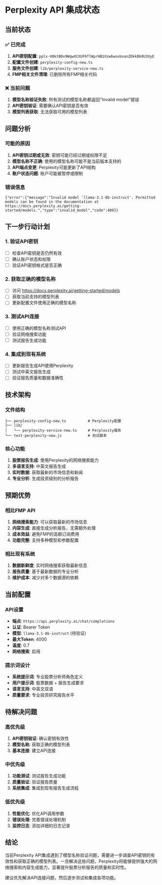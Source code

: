 # Perplexity API 集成状态

## 当前状态

### ✅ 已完成
1. **API密钥配置**: `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`
2. **配置文件创建**: `perplexity-config-new.ts`
3. **服务文件创建**: `lib/perplexity-service-new.ts`
4. **FMP相关文件清理**: 已删除所有FMP相关代码

### ❌ 当前问题
1. **模型名称验证失败**: 所有测试的模型名称都返回"Invalid model"错误
2. **API密钥验证**: 需要确认API密钥是否有效
3. **模型列表获取**: 无法获取可用的模型列表

## 问题分析

### 可能的原因
1. **API密钥过期或无效**: 密钥可能已经过期或权限不足
2. **模型名称不正确**: 使用的模型名称可能不是当前版本支持的
3. **API端点变更**: Perplexity可能更新了API结构
4. **账户状态问题**: 账户可能被暂停或限制

### 错误信息
```
{"error":{"message":"Invalid model 'llama-3.1-8b-instruct'. Permitted models can be found in the documentation at https://docs.perplexity.ai/getting-started/models.","type":"invalid_model","code":400}}
```

## 下一步行动计划

### 1. 验证API密钥
- [ ] 检查API密钥是否仍然有效
- [ ] 确认账户状态和权限
- [ ] 验证API密钥格式是否正确

### 2. 获取正确的模型名称
- [ ] 访问 https://docs.perplexity.ai/getting-started/models
- [ ] 获取当前支持的模型列表
- [ ] 更新配置文件使用正确的模型名称

### 3. 测试API连接
- [ ] 使用正确的模型名称测试API
- [ ] 验证网络搜索功能
- [ ] 测试报告生成功能

### 4. 集成到现有系统
- [ ] 更新报告生成API使用Perplexity
- [ ] 测试中英文报告生成
- [ ] 验证报告质量和数据准确性

## 技术架构

### 文件结构
```
├── perplexity-config-new.ts          # Perplexity配置
├── lib/
│   └── perplexity-service-new.ts     # Perplexity服务
└── test-perplexity-new.js            # 测试脚本
```

### 核心功能
1. **股票报告生成**: 使用Perplexity的网络搜索能力
2. **多语言支持**: 中英文报告生成
3. **实时数据**: 获取最新的市场信息和新闻
4. **专业分析**: 生成投资级别的分析报告

## 预期优势

### 相比FMP API
1. **网络搜索能力**: 可以获取最新的市场信息
2. **内容生成**: 直接生成分析报告，无需额外处理
3. **成本效益**: 避免FMP的高额订阅费用
4. **功能完整**: 支持多种模型和参数配置

### 相比现有系统
1. **数据新鲜度**: 实时网络搜索获取最新信息
2. **报告质量**: 基于最新数据的专业分析
3. **维护成本**: 减少对多个数据源的依赖

## 当前配置

### API设置
- **端点**: `https://api.perplexity.ai/chat/completions`
- **认证**: Bearer Token
- **模型**: `llama-3.1-8b-instruct` (待验证)
- **最大Token**: 4000
- **温度**: 0.7
- **网络搜索**: 启用

### 提示词设计
- **系统提示词**: 专业股票分析师角色定义
- **用户提示词**: 股票数据 + 报告生成要求
- **语言支持**: 中英文双语
- **质量要求**: 专业投资研究报告水平

## 待解决问题

### 高优先级
1. **API密钥验证**: 确认密钥有效性
2. **模型名称**: 获取正确的模型列表
3. **基本连接**: 建立API连接

### 中优先级
1. **功能测试**: 测试报告生成功能
2. **质量验证**: 验证报告质量
3. **系统集成**: 集成到现有报告生成流程

### 低优先级
1. **性能优化**: 优化API调用参数
2. **错误处理**: 完善错误处理机制
3. **监控日志**: 添加详细的日志记录

## 结论

当前Perplexity API集成遇到了模型名称验证问题，需要进一步调查API密钥的有效性和获取正确的模型列表。一旦解决这些问题，Perplexity将能够提供强大的网络搜索和内容生成能力，显著提升股票分析报告的质量和实时性。

建议优先解决API连接问题，然后逐步测试和集成各项功能。
